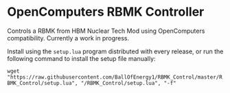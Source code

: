# OpenComputers RBMK Controller
Controls a RBMK from HBM Nuclear Tech Mod using OpenComputers compatibility.
Currently a work in progress.

Install using the `setup.lua` program distributed with every release, or run the following command to install the setup file manually:

`wget "https://raw.githubusercontent.com/BallOfEnergy1/RBMK_Control/master/RBMK_Control/setup.lua", "/RBMK_Control/setup.lua", "-f"`
